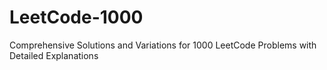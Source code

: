 # LeetCode-1000



Comprehensive Solutions and Variations for 1000 LeetCode Problems with Detailed Explanations
